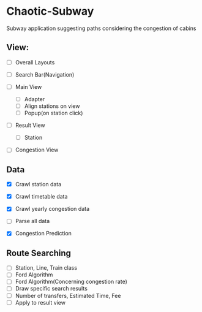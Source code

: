 # Chaotic-Subway
Subway application suggesting paths considering the congestion of cabins 

## View:
- [ ] Overall Layouts
- [ ] Search Bar(Navigation)
- [ ] Main View
    - [ ] Adapter
    - [ ] Align stations on view
    - [ ] Popup(on station click)
- [ ] Result View
    - [ ] Station 
- [ ] Congestion View


## Data
- [x] Crawl station data
- [x] Crawl timetable data
- [x] Crawl yearly congestion data
- [ ] Parse all data
- [x] Congestion Prediction


## Route Searching
- [ ] Station, Line, Train class
- [ ] Ford Algorithm
- [ ] Ford Algorithm(Concerning congestion rate)
- [ ] Draw specific search results
- [ ] Number of transfers, Estimated Time, Fee
- [ ] Apply to result view